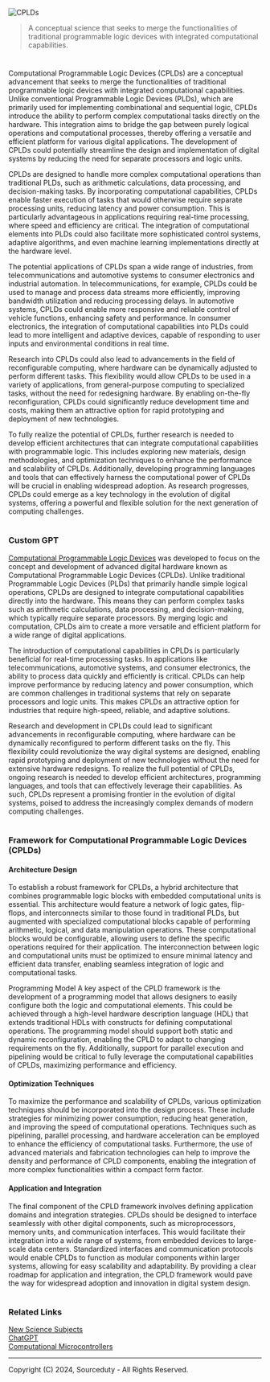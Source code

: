 ![CPLDs](https://github.com/user-attachments/assets/0dcb20f9-9acd-40ef-989f-3439df645ba7)

> A conceptual science that seeks to merge the functionalities of traditional programmable logic devices with integrated computational capabilities.

#

Computational Programmable Logic Devices (CPLDs) are a conceptual advancement that seeks to merge the functionalities of traditional programmable logic devices with integrated computational capabilities. Unlike conventional Programmable Logic Devices (PLDs), which are primarily used for implementing combinational and sequential logic, CPLDs introduce the ability to perform complex computational tasks directly on the hardware. This integration aims to bridge the gap between purely logical operations and computational processes, thereby offering a versatile and efficient platform for various digital applications. The development of CPLDs could potentially streamline the design and implementation of digital systems by reducing the need for separate processors and logic units.

CPLDs are designed to handle more complex computational operations than traditional PLDs, such as arithmetic calculations, data processing, and decision-making tasks. By incorporating computational capabilities, CPLDs enable faster execution of tasks that would otherwise require separate processing units, reducing latency and power consumption. This is particularly advantageous in applications requiring real-time processing, where speed and efficiency are critical. The integration of computational elements into PLDs could also facilitate more sophisticated control systems, adaptive algorithms, and even machine learning implementations directly at the hardware level.

The potential applications of CPLDs span a wide range of industries, from telecommunications and automotive systems to consumer electronics and industrial automation. In telecommunications, for example, CPLDs could be used to manage and process data streams more efficiently, improving bandwidth utilization and reducing processing delays. In automotive systems, CPLDs could enable more responsive and reliable control of vehicle functions, enhancing safety and performance. In consumer electronics, the integration of computational capabilities into PLDs could lead to more intelligent and adaptive devices, capable of responding to user inputs and environmental conditions in real time.

Research into CPLDs could also lead to advancements in the field of reconfigurable computing, where hardware can be dynamically adjusted to perform different tasks. This flexibility would allow CPLDs to be used in a variety of applications, from general-purpose computing to specialized tasks, without the need for redesigning hardware. By enabling on-the-fly reconfiguration, CPLDs could significantly reduce development time and costs, making them an attractive option for rapid prototyping and deployment of new technologies.

To fully realize the potential of CPLDs, further research is needed to develop efficient architectures that can integrate computational capabilities with programmable logic. This includes exploring new materials, design methodologies, and optimization techniques to enhance the performance and scalability of CPLDs. Additionally, developing programming languages and tools that can effectively harness the computational power of CPLDs will be crucial in enabling widespread adoption. As research progresses, CPLDs could emerge as a key technology in the evolution of digital systems, offering a powerful and flexible solution for the next generation of computing challenges.

#
### Custom GPT

[Computational Programmable Logic Devices](https://chatgpt.com/g/g-4DneZ3jRO-computational-programmable-logic-devices) was developed to focus on the concept and development of advanced digital hardware known as Computational Programmable Logic Devices (CPLDs). Unlike traditional Programmable Logic Devices (PLDs) that primarily handle simple logical operations, CPLDs are designed to integrate computational capabilities directly into the hardware. This means they can perform complex tasks such as arithmetic calculations, data processing, and decision-making, which typically require separate processors. By merging logic and computation, CPLDs aim to create a more versatile and efficient platform for a wide range of digital applications.

The introduction of computational capabilities in CPLDs is particularly beneficial for real-time processing tasks. In applications like telecommunications, automotive systems, and consumer electronics, the ability to process data quickly and efficiently is critical. CPLDs can help improve performance by reducing latency and power consumption, which are common challenges in traditional systems that rely on separate processors and logic units. This makes CPLDs an attractive option for industries that require high-speed, reliable, and adaptive solutions.

Research and development in CPLDs could lead to significant advancements in reconfigurable computing, where hardware can be dynamically reconfigured to perform different tasks on the fly. This flexibility could revolutionize the way digital systems are designed, enabling rapid prototyping and deployment of new technologies without the need for extensive hardware redesigns. To realize the full potential of CPLDs, ongoing research is needed to develop efficient architectures, programming languages, and tools that can effectively leverage their capabilities. As such, CPLDs represent a promising frontier in the evolution of digital systems, poised to address the increasingly complex demands of modern computing challenges.

#
### Framework for Computational Programmable Logic Devices (CPLDs)

#### Architecture Design

To establish a robust framework for CPLDs, a hybrid architecture that combines programmable logic blocks with embedded computational units is essential. This architecture would feature a network of logic gates, flip-flops, and interconnects similar to those found in traditional PLDs, but augmented with specialized computational blocks capable of performing arithmetic, logical, and data manipulation operations. These computational blocks would be configurable, allowing users to define the specific operations required for their application. The interconnection between logic and computational units must be optimized to ensure minimal latency and efficient data transfer, enabling seamless integration of logic and computational tasks.

Programming Model
A key aspect of the CPLD framework is the development of a programming model that allows designers to easily configure both the logic and computational elements. This could be achieved through a high-level hardware description language (HDL) that extends traditional HDLs with constructs for defining computational operations. The programming model should support both static and dynamic reconfiguration, enabling the CPLD to adapt to changing requirements on the fly. Additionally, support for parallel execution and pipelining would be critical to fully leverage the computational capabilities of CPLDs, maximizing performance and efficiency.

#### Optimization Techniques

To maximize the performance and scalability of CPLDs, various optimization techniques should be incorporated into the design process. These include strategies for minimizing power consumption, reducing heat generation, and improving the speed of computational operations. Techniques such as pipelining, parallel processing, and hardware acceleration can be employed to enhance the efficiency of computational tasks. Furthermore, the use of advanced materials and fabrication technologies can help to improve the density and performance of CPLD components, enabling the integration of more complex functionalities within a compact form factor.

#### Application and Integration

The final component of the CPLD framework involves defining application domains and integration strategies. CPLDs should be designed to interface seamlessly with other digital components, such as microprocessors, memory units, and communication interfaces. This would facilitate their integration into a wide range of systems, from embedded devices to large-scale data centers. Standardized interfaces and communication protocols would enable CPLDs to function as modular components within larger systems, allowing for easy scalability and adaptability. By providing a clear roadmap for application and integration, the CPLD framework would pave the way for widespread adoption and innovation in digital system design.

#
### Related Links

[New Science Subjects](https://github.com/sourceduty/New_Science_Subjects)
<br>
[ChatGPT](https://github.com/sourceduty/ChatGPT)
<br>
[Computational Microcontrollers](https://github.com/sourceduty/Computational_Microcontrollers)

***
Copyright (C) 2024, Sourceduty - All Rights Reserved.
